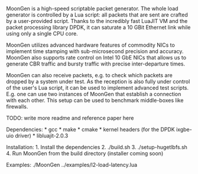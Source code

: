 MoonGen is a high-speed scriptable packet generator.
The whole load generator is controlled by a Lua script: all packets that are
sent are crafted by a user-provided script. Thanks to the incredibly fast LuaJIT VM
and the packet processing library DPDK, it can saturate a 10 GBit Ethernet link
while using only a single CPU core.

MoonGen utilizes advanced hardware features of commodity NICs to implement
time stamping with sub-microsecond precision and accuracy. MoonGen also
supports rate control on Intel 10 GbE NICs that allows us to generate CBR
traffic and bursty traffic with precise inter-departure times.


MoonGen can also receive packets, e.g. to check which packets are dropped by a
system under test. As the reception is also fully under control of the user's
Lua script, it can be used to implement advanced test scripts. E.g. one can use
two instances of MoonGen that establish a connection with each other. This
setup can be used to benchmark middle-boxes like firewalls.

TODO: write more readme and reference paper here

Dependencies:
	* gcc
	* make
	* cmake
	* kernel headers (for the DPDK ixgbe-uio driver)
	* libluajit-2.0.3

Installation:
	1. Install the dependencies
	2. ./build.sh
	3. ./setup-hugetlbfs.sh
	4. Run MoonGen from the build directory (installer coming soon)

Examples:
	./MoonGen ../examples/l2-load-latency.lua

